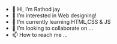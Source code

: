 - 👋 Hi, I’m Rathod jay
- 👀 I’m interested in Web designing!
- 🌱 I’m currently learning HTML,CSS & JS
- 💞️ I’m looking to collaborate on ...
- 📫 How to reach me ...

<!---
Rathod11jay/Rathod11jay is a ✨ special ✨ repository because its `README.md` (this file) appears on your GitHub profile.
You can click the Preview link to take a look at your changes.
--->
